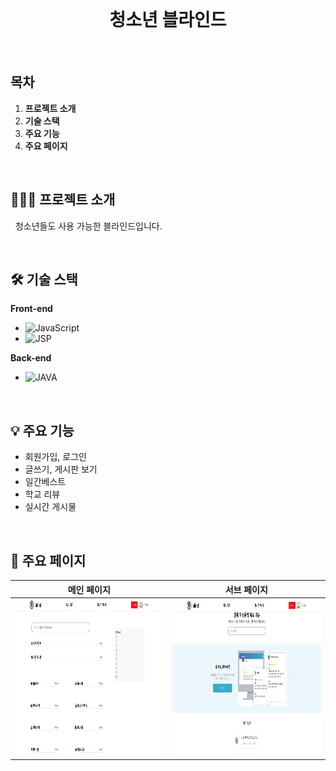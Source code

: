 <div align="center">
  <br />
  <h1>청소년 블라인드</h1>
  <br />
</div>

## 목차

1. **프로젝트 소개**
2. **기술 스택**
3. **주요 기능**
4. **주요 페이지**

<br />

## 💁🏻‍♂ 프로젝트 소개

&nbsp;&nbsp;청소년들도 사용 가능한 블라인드입니다.

<br />

## 🛠 기술 스택

**Front-end**

- ![JavaScript](https://img.shields.io/badge/-JavaScript-E34F26?&logo=JavaScript&logoColor=white)
- ![JSP](https://img.shields.io/badge/-JSP-61DAFB?&logo=JSP&logoColor=white)

**Back-end**

- ![JAVA](https://img.shields.io/badge/-JAVA-3776AB?&logo=JAVA&logoColor=white)

<br />

## 💡 주요 기능

- 회원가입, 로그인
- 글쓰기, 게시판 보기
- 일간베스트
- 학교 리뷰
- 실시간 게시물

<br />

## 📄 주요 페이지

|                               메인 페이지                               |                               서브 페이지                               | 
| :---------------------------------------------------------------------: | :---------------------------------------------------------------------: |
| <img src="./images/bb.png" alt="Sample Page" height="250px" /> | <img src="./images/bbb.png" alt="Sample Page" height="250px" /> |

<br />
